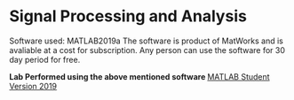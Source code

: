 # Signal Processing and Analysis

Software used: MATLAB2019a
The software is product of MatWorks and is avaliable at a cost for subscription. Any person can use the software for 30 day period for free.

<b> Lab Performed using the above mentioned software </b> [MATLAB Student Version 2019](https://www.mathworks.com/downloads/)
